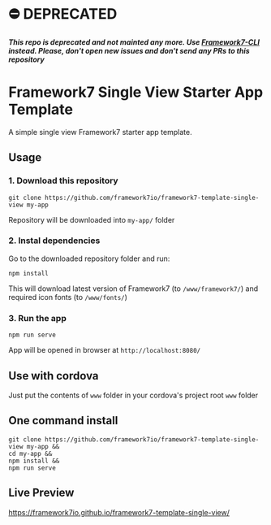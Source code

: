 # ⛔️ DEPRECATED

<em>**This repo is deprecated and not mainted any more. Use [Framework7-CLI](https://framework7.io/cli/) instead. Please, don't open new issues and don't send any PRs to this repository**</em>

# Framework7 Single View Starter App Template

A simple single view Framework7 starter app template.

## Usage

### 1. Download this repository
```
git clone https://github.com/framework7io/framework7-template-single-view my-app
```

Repository will be downloaded into `my-app/` folder

### 2. Instal dependencies

Go to the downloaded repository folder and run:
```
npm install
```

This will download latest version of Framework7 (to `/www/framework7/`) and required icon fonts (to `/www/fonts/`)

### 3. Run the app

```
npm run serve
```

App will be opened in browser at `http://localhost:8080/`

## Use with cordova

Just put the contents of `www` folder in your cordova's project root `www` folder

## One command install

```
git clone https://github.com/framework7io/framework7-template-single-view my-app &&
cd my-app &&
npm install &&
npm run serve
```

## Live Preview

https://framework7io.github.io/framework7-template-single-view/
